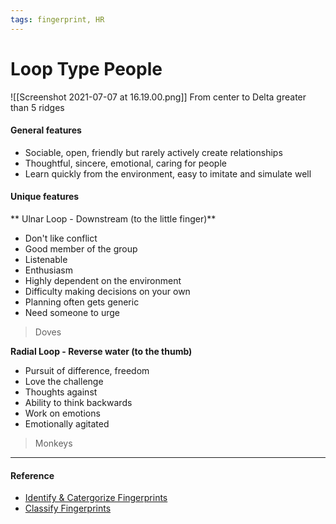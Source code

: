 ```yaml
---
tags: fingerprint, HR
---
```


# Loop Type People

![[Screenshot 2021-07-07 at 16.19.00.png]]
From center to Delta greater than 5 ridges

#### General features
- Sociable, open, friendly but rarely actively create relationships
- Thoughtful, sincere, emotional, caring for people
- Learn quickly from the environment, easy to imitate and simulate well

#### Unique features
** Ulnar Loop - Downstream (to the little finger)**
- Don't like conflict
- Good member of the group
- Listenable
- Enthusiasm
- Highly dependent on the environment
- Difficulty making decisions on your own
- Planning often gets generic
- Need someone to urge
> Doves

**Radial Loop - Reverse water (to the thumb)**
- Pursuit of difference, freedom
- Love the challenge
- Thoughts against
- Ability to think backwards
- Work on emotions
- Emotionally agitated
> Monkeys

---

#### Reference
- [Identify & Catergorize Fingerprints](https://lindanga.com/nhan-dien-phan-loai-dau-van-tay/)
- [Classify Fingerprints](https://www.youtube.com/watch?v=D-vJ7jylkf8)